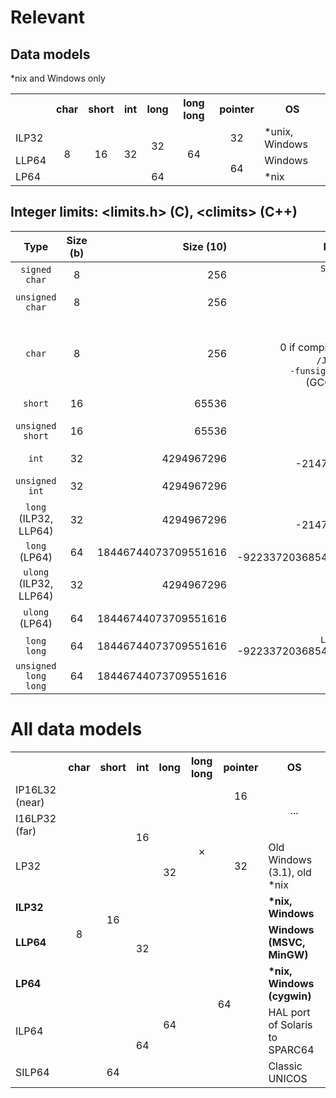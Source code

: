 # Relevant 
## Data models
\*nix and Windows only
<table>
  <tr>
    <th></th>
    <th>char</th>
    <th>short</th>
    <th>int</th>
    <th>long</th>
    <th>long long</th>
    <th>pointer</th>
    <th>OS</th>
  </tr>
  <tr>
    <td>ILP32</td>
    <td rowspan="3" align="center">8</td>
    <td rowspan="3" align="center">16</td>
    <td rowspan="3" align="center">32</td>
    <td rowspan="2" align="center">32</td>
    <td rowspan="3" align="center">64</td>
    <td align="center">32</td>
    <td>*unix, Windows</td>
  </tr>
  <tr>
    <td>LLP64</td>
    <td rowspan="2" align="center">64</td>
    <td>Windows</td>    
  </tr>
  <tr>
    <td>LP64</td>
    <td align="center">64</td>
    <td>*nix</td>    
  </tr>
</table>

## Integer limits: \<limits\.h\> \(C\), \<climits\> (C++)
Type | Size (b) | Size (10) | MIN (10) | MAX (10) | MAX (16)
:---: | :---: | ---: | ---: | ---: | ---:
`signed char` | 8 | 256 | `SCHAR_MIN`<br />-128 | `SCHAR_MAX`<br />127 | 0x7f
`unsigned char` | 8 | 256 | <br />0 | `UCHAR_MAX`<br />255 | 0xff
`char` | 8 | 256 | `CHAR_MIN`<br />-128<br />0 if compiled with:<br />`/J`&nbsp;(MSVC)<br />`-funsigned-char` (GCC/Clang) | `CHAR_MAX`<br />127<br />255 (flag) | 0x7f<br />0xff (flag)
`short` | 16 | 65536 | `SHRT_MIN`<br />-32768 | `SHRT_MAX`<br />32767 |0x7fff
`unsigned short` | 16 | 65536 | <br />0 | `USHRT_MAX`<br />65535 | 0xffff
`int` | 32 | 4294967296 | `INT_MIN`<br />-2147483648 | `INT_MAX`<br />2147483647 | 0x7fffffff
`unsigned int` | 32 | 4294967296 | <br />0 | `UINT_MAX`<br />4294967295 | 0xffffffff
`long` (ILP32, LLP64) | 32 | 4294967296 | `LONG_MIN`<br />-2147483648 | `LONG_MAX`<br />2147483647 | 0x7fffffff
`long` (LP64) | 64 | 18446744073709551616 | `LONG_MIN`<br />-9223372036854775808 | `LONG_MAX`<br />9223372036854775807 | 0x7fffffffffffffff
`ulong` (ILP32, LLP64) | 32 | 4294967296 | <br />0 | `ULONG_MAX`<br />4294967295 | 0xffffffff
`ulong` (LP64) | 64 | 18446744073709551616 | <br />0 | `ULONG_MAX`<br />18446744073709551615 | 0xffffffffffffffff
`long long` | 64 | 18446744073709551616 | `LLONG_MIN`<br />-9223372036854775808 | `LLONG_MAX`<br />9223372036854775807 | 0x7fffffffffffffff
`unsigned long long` | 64 | 18446744073709551616 | <br />0 | `ULLONG_MAX`<br />18446744073709551615 | 0xffffffffffffffff

# All data models
<table>
  <tr>
    <th></th>
    <th>char</th>
    <th>short</th>
    <th>int</th>
    <th>long</th>
    <th>long long</th>
    <th>pointer</th>
    <th>OS</th>
  </tr>
  <tr>
    <td>IP16L32 (near)</td>
    <td rowspan="8" align="center">8</td>
    <td rowspan="7" align="center">16</td>
    <td rowspan="3" align="center">16</td>
    <td rowspan="5" align="center">32</td>
    <td rowspan="4" align="center">&#x2717;</td>
    <td align="center">16</td>
    <td rowspan="2" align="center">...</td>
  </tr>
  <tr>
    <td>I16LP32 (far)</td>
    <td rowspan="3" align="center">32</td>
  </tr>
  <tr>
    <td>LP32</td>
    <td>Old Windows (3.1), old *nix</td>
  </tr>
  <tr>
    <td><b>ILP32</b></td>
    <td rowspan="3" align="center">32</td>
    <td><b>*nix, Windows</b></td>
  </tr>
  <tr>
    <td><b>LLP64</b></td>
    <td colspan="2" rowspan="4" align="center">64</td>
    <td><b>Windows (MSVC, MinGW)</b></td>
  </tr>
  <tr>
    <td><b>LP64</b></td>
    <td rowspan="3" align="center">64</td>   
    <td><b>*nix, Windows (cygwin)</b></td>
  </tr>
  <tr>
    <td>ILP64</td>
    <td rowspan="2" align="center">64</td>
    <td>HAL port of Solaris to SPARC64</td>
  </tr>
  <tr>
    <td>SILP64</td>
    <td align="center">64</td>
    <td>Classic UNICOS</td>
  </tr>
</table>
